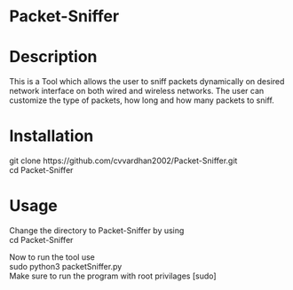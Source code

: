 # Packet-Sniffer
<h1>Description</h1>

<body>
This is a Tool which allows the user to sniff packets dynamically on desired network interface on both wired and wireless networks. The user can customize the type of packets, how long and how many packets to sniff.
</body>

<h1>Installation</h1>
<body>
git clone https://github.com/cvvardhan2002/Packet-Sniffer.git <br>
cd Packet-Sniffer <br>
</body>

<h1>Usage</h1>
<body>
Change the directory to Packet-Sniffer by using<br>
cd Packet-Sniffer<br>


Now to run the tool use<br>
sudo python3 packetSniffer.py<br>
Make sure to run the program with root privilages [sudo]<br>

